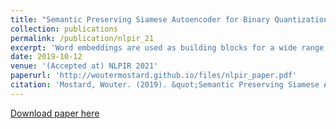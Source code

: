 ```yaml
---
title: "Semantic Preserving Siamese Autoencoder for Binary Quantization of Word Embeddings"
collection: publications
permalink: /publication/nlpir_21
excerpt: 'Word embeddings are used as building blocks for a wide range of natural language processing and information retrieval tasks. These embeddings are usually represented as continuous vectors, requiring significant memory capacity and computationally expensive similarity measures. In this study, we introduce a novel method for semantic hashing continuous vector representations into lower-dimensional Hamming space while explicitly preserving semantic information between words. This is achieved by introducing a Siamese autoencoder combined with a novel semantic preserving loss function. We show that our quantization model induces only a4% loss of semantic information over continuous representations and outperforms the baseline models on several word similarity and sentence classification tasks. Finally, we show through cluster analysis that our method learns binary representations where individual bits hold interpretable semantic information. In conclusion, binary quantization of word embeddings significantly decreases time and space requirements while offering new possibilities through exploiting semantic information of individual bits in downstream information retrieval tasks.'
date: 2019-10-12
venue: '(Accepted at) NLPIR 2021'
paperurl: 'http://woutermostard.github.io/files/nlpir_paper.pdf'
citation: 'Mostard, Wouter. (2019). &quot;Semantic Preserving Siamese Autoencoder for Binary Quantization of Word Embeddings &quot; <i>5th International Conference on Natural Language Processing and Information Retrieval</i>'
---
```


[Download paper here](http://woutermostard.github.io/files/nlpir_paper.pdf)